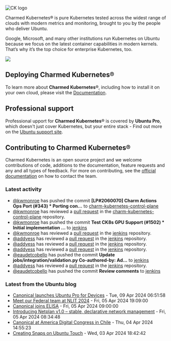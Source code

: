 ![CK logo](https://assets.ubuntu.com/v1/451d4cf4-Charmed+Kubernetes_RGB_onWhite_2022.svg)

Charmed Kubernetes® is pure Kubernetes tested across the widest range of clouds with modern metrics and monitoring, brought to you by the people who deliver Ubuntu.

Google, Microsoft, and many other institutions run Kubernetes on Ubuntu because we focus on the latest container capabilities in modern kernels. That’s why it’s the top choice for enterprise Kubernetes, too.

![](https://assets.ubuntu.com/v1/843c77b6-juju-at-a-glace.svg)

## Deploying Charmed Kubernetes®

To learn more about **Charmed Kubernetes**®, including how to install it on your own cloud, please visit the [Documentation][docs].

## Professional support

Professional upport for **Charmed Kubernetes**® is covered by **Ubuntu Pro**, which doesn't just cover Kubernetes, but your entire stack - Find out more on the [Ubuntu support site](https://ubuntu.com/support).

## Contributing to Charmed Kubernetes®

Charmed Kubernetes is an open source project and we welcome contributions of code, additions to the documentation, feature requests and any and all types of feedback. For more on contributing, see the [official documentation][get-in-touch] on how to contact the team.

<!-- LINKS -->
[docs]: https://ubuntu.com/kubernetes/docs
[get-in-touch]: https://ubuntu.com/kubernetes/docs/get-in-touch

### Latest activity

<!-- activity starts -->
 - [@kwmonroe](https://github.com/kwmonroe) has pushed the commit **[LP#2060070] Charm Actions Ops Port (#343)  * Porting con...** to [charm-kubernetes-control-plane](https://github.com/charmed-kubernetes/charm-kubernetes-control-plane)
 - [@kwmonroe](https://github.com/kwmonroe) has reviewed a [pull request](https://github.com/charmed-kubernetes/charm-kubernetes-control-plane/pull/343) in the [charm-kubernetes-control-plane](https://github.com/charmed-kubernetes/charm-kubernetes-control-plane) repository.
 - [@kwmonroe](https://github.com/kwmonroe) has pushed the commit **Test CK8s GPU Support (#1502)  * Initial implementation ...** to [jenkins](https://github.com/charmed-kubernetes/jenkins)
 - [@kwmonroe](https://github.com/kwmonroe) has reviewed a [pull request](https://github.com/charmed-kubernetes/jenkins/pull/1502) in the [jenkins](https://github.com/charmed-kubernetes/jenkins) repository.
 - [@addyess](https://github.com/addyess) has reviewed a [pull request](https://github.com/charmed-kubernetes/jenkins/pull/1502) in the [jenkins](https://github.com/charmed-kubernetes/jenkins) repository.
 - [@addyess](https://github.com/addyess) has reviewed a [pull request](https://github.com/charmed-kubernetes/jenkins/pull/1502) in the [jenkins](https://github.com/charmed-kubernetes/jenkins) repository.
 - [@addyess](https://github.com/addyess) has reviewed a [pull request](https://github.com/charmed-kubernetes/jenkins/pull/1502) in the [jenkins](https://github.com/charmed-kubernetes/jenkins) repository.
 - [@eaudetcobello](https://github.com/eaudetcobello) has pushed the commit **Update jobs/integration/validation.py  Co-authored-by: Ad...** to [jenkins](https://github.com/charmed-kubernetes/jenkins)
 - [@addyess](https://github.com/addyess) has reviewed a [pull request](https://github.com/charmed-kubernetes/jenkins/pull/1502) in the [jenkins](https://github.com/charmed-kubernetes/jenkins) repository.
 - [@eaudetcobello](https://github.com/eaudetcobello) has pushed the commit **Review comments** to [jenkins](https://github.com/charmed-kubernetes/jenkins)
<!-- activity ends -->

<!-- roadmap starts -->

<!-- roadmap ends -->

### Latest from the Ubuntu blog

<!-- blog starts -->
* [Canonical launches Ubuntu Pro for Devices](https://ubuntu.com//blog/ubuntu-pro-for-devices) - Tue, 09 Apr 2024 06:51:58 
* [Meet our Federal team at NLIT 2024](https://ubuntu.com//blog/meet-our-federal-team-at-nlit-2024) - Fri, 05 Apr 2024 19:09:00 
* [Canonical joins ELISA](https://ubuntu.com//blog/canonical-joins-elisa) - Fri, 05 Apr 2024 09:00:00 
* [Introducing Netplan v1.0 &#8211; stable, declarative network management](https://ubuntu.com//blog/introducing-netplan-v1) - Fri, 05 Apr 2024 08:34:48 
* [Canonical at America Digital Congress in Chile](https://ubuntu.com//blog/canonical-at-america-digital-congress-in-chile) - Thu, 04 Apr 2024 14:55:23 
* [Creating Snaps on Ubuntu Touch](https://ubuntu.com//blog/creating-snaps-on-ubuntu-touch) - Wed, 03 Apr 2024 18:42:42 
<!-- blog ends -->
